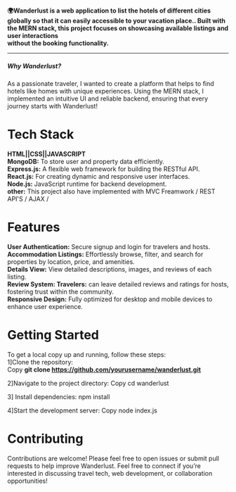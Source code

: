  
**🌍Wanderlust is a web application to list the hotels of different cities globally so that it can easily accessible to
your vacation place.. Built with the MERN stack, this project focuses on showcasing available listings and user interactions  
without the booking functionality.**
<hr>

<h5>Why Wanderlust?</h5>
As a passionate traveler, I wanted to create a platform that helps to find hotels like homes with unique experiences. Using the MERN stack,  
I implemented an intuitive UI and reliable backend, ensuring that every journey starts with Wanderlust!  

# Tech Stack
**HTML||CSS||JAVASCRIPT**  
**MongoDB:** To store user and property data efficiently.  
**Express.js:** A flexible web framework for building the RESTful API.  
**React.js:** For creating dynamic and responsive user interfaces.  
**Node.js:** JavaScript runtime for backend development.    
**other:** This project also have implemented with MVC Freamwork / REST API'S / AJAX /  

 # Features  
 **User Authentication:** Secure signup and login for travelers and hosts.  
 **Accommodation Listings:** Effortlessly browse, filter, and search for properties by location, price, and amenities.  
 **Details View:** View detailed descriptions, images, and reviews of each listing.  
 **Review System: Travelers:** can leave detailed reviews and ratings for hosts, fostering trust within the community.  
 **Responsive Design:** Fully optimized for desktop and mobile devices to enhance user experience.

# Getting Started
To get a local copy up and running, follow these steps:  
1]Clone the repository:   
Copy **git clone https://github.com/yourusername/wanderlust.git**

2]Navigate to the project directory:
Copy cd wanderlust

3] Install dependencies:
npm install

4]Start the development server:
Copy node index.js

# Contributing
Contributions are welcome! Please feel free to open issues or submit pull requests to help improve Wanderlust.
Feel free to connect if you’re interested in discussing travel tech, web development, or collaboration opportunities!
